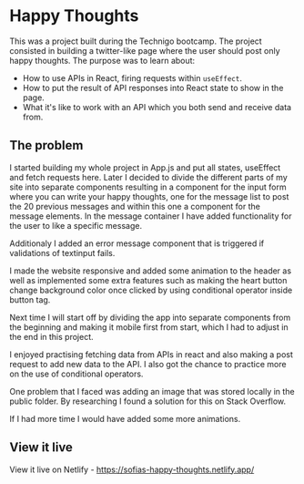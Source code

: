 # Happy Thoughts
This was a project built during the Technigo bootcamp. The project consisted in building a twitter-like page where the user should post only happy thoughts.
The purpose was to learn about:
- How to use APIs in React, firing requests within `useEffect`.
- How to put the result of API responses into React state to show in the page.
- What it's like to work with an API which you both send and receive data from.

## The problem
I started building my whole project in App.js and put all states, useEffect and fetch requests here. Later I decided to divide the different parts of my site into separate components resulting in a component for the input form where you can write your happy thoughts, one for the message list to post the 20 previous messages and within this one a component for the message elements. In the message container I have added functionality for the user to like a specific message.

Additionaly I added an error message component that is triggered if validations of textinput fails. 

I made the website responsive and added some animation to the header as well as implemented some extra features such as making the heart button change background color once clicked by using conditional operator inside button tag.

Next time I will start off by dividing the app into separate components from the beginning and making it mobile first from start, which I had to adjust in the end in this project.

I enjoyed practising fetching data from APIs in react and also making a post request to add new data to the API. I also got the chance to practice more on the use of conditional operators.

One problem that I faced was adding an image that was stored locally in the public folder. By researching I found a solution for this on Stack Overflow.

If I had more time I would have added some more animations.

## View it live

View it live on Netlify - https://sofias-happy-thoughts.netlify.app/
